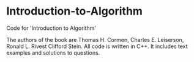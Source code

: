 # Introduction-to-Algorithm
Code for 'Introduction to Algorithm'

The authors of the book are Thomas H. Cormen, Charles E. Leiserson, Ronald L. Rivest Clifford Stein.
All code is written in C++. It includes text examples and solutions to questions.
